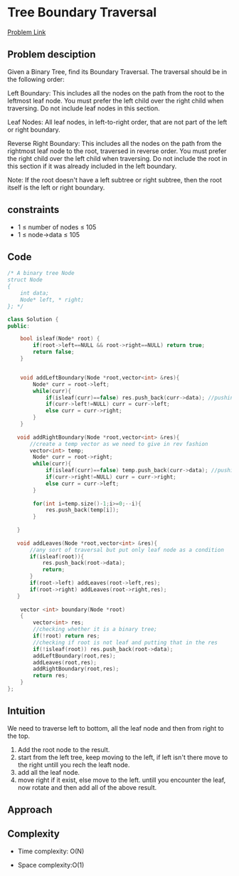 # Tree Boundary Traversal

[Problem Link](https://www.geeksforgeeks.org/problems/boundary-traversal-of-binary-tree/1)

## Problem desciption 
Given a Binary Tree, find its Boundary Traversal. The traversal should be in the following order: 

Left Boundary: This includes all the nodes on the path from the root to the leftmost leaf node. You must prefer the left child over the right child when traversing. Do not include leaf nodes in this section.

Leaf Nodes: All leaf nodes, in left-to-right order, that are not part of the left or right boundary.

Reverse Right Boundary: This includes all the nodes on the path from the rightmost leaf node to the root, traversed in reverse order. You must prefer the right child over the left child when traversing. Do not include the root in this section if it was already included in the left boundary.

Note: If the root doesn't have a left subtree or right subtree, then the root itself is the left or right boundary. 


## constraints
* 1 ≤ number of nodes ≤ 105
* 1 ≤ node->data ≤ 105

## Code
```cpp
/* A binary tree Node
struct Node
{
    int data;
    Node* left, * right;
}; */

class Solution {
public:

    bool isleaf(Node* root) {
        if(root->left==NULL && root->right==NULL) return true;
        return false;
    }


    void addLeftBoundary(Node *root,vector<int> &res){
        Node* curr = root->left;
        while(curr){
            if(isleaf(curr)==false) res.push_back(curr->data); //pushing it only if it is not a leaf 
            if(curr->left!=NULL) curr = curr->left;
            else curr = curr->right;
        }
    }
    
   void addRightBoundary(Node *root,vector<int> &res){
       //create a temp vector as we need to give in rev fashion 
       vector<int> temp;
        Node* curr = root->right;
        while(curr){
            if(isleaf(curr)==false) temp.push_back(curr->data); //pushing it only if it is not a leaf 
            if(curr->right!=NULL) curr = curr->right;
            else curr = curr->left;
        }
        
        for(int i=temp.size()-1;i>=0;--i){
            res.push_back(temp[i]);
        }
       
   }
   
   void addLeaves(Node *root,vector<int> &res){
       //any sort of traversal but put only leaf node as a condition 
       if(isleaf(root)){
           res.push_back(root->data);
           return;
       }
       if(root->left) addLeaves(root->left,res);
       if(root->right) addLeaves(root->right,res);
   }
    
    vector <int> boundary(Node *root)
    {
        vector<int> res;
        //checking whether it is a binary tree;
        if(!root) return res;
        //checking if root is not leaf and putting that in the res
        if(!isleaf(root)) res.push_back(root->data);
        addLeftBoundary(root,res);
        addLeaves(root,res);
        addRightBoundary(root,res);
        return res;
    }
};
```

## Intuition
We need to traverse left to bottom, all the leaf node and then from right to the top. 
1. Add the root node to the result. 
2. start from the left tree, keep moving to the left, if left isn't there move to the right untill you rech the leaft node.
3. add all the leaf node. 
4. move right if it exist, else move to the left. untill you encounter the leaf, now rotate and then add all of the above result.

## Approach


## Complexity
- Time complexity: O(N)

- Space complexity:O(1)
